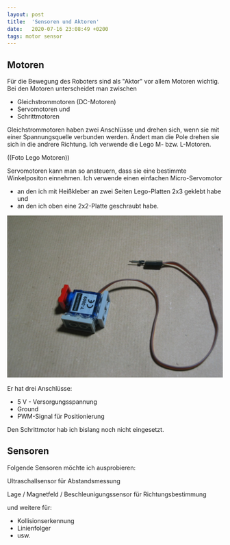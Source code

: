 ```yaml
---
layout: post
title:  'Sensoren und Aktoren'
date:   2020-07-16 23:08:49 +0200
tags: motor sensor
---
```


## Motoren

Für die Bewegung des Roboters sind als "Aktor" vor allem Motoren wichtig. Bei den Motoren unterscheidet man zwischen
* Gleichstrommotoren (DC-Motoren)
* Servomotoren und
* Schrittmotoren

Gleichstrommotoren haben zwei Anschlüsse und drehen sich, wenn sie mit einer Spannungsquelle verbunden werden. Ändert man die Pole drehen sie sich in die andrere Richtung. Ich verwende die Lego M- bzw. L-Motoren.

((Foto Lego Motoren))

Servomotoren kann man so ansteuern, dass sie eine bestimmte Winkelpositon einnehmen. Ich verwende einen einfachen Micro-Servomotor
* an den ich mit Heißkleber an zwei Seiten Lego-Platten 2x3 geklebt habe und
* an den ich oben eine 2x2-Platte geschraubt habe.

![Foto Servo-Motor](/images/foto_servo.jpg) 

Er hat drei Anschlüsse:
* 5 V - Versorgungsspannung
* Ground
* PWM-Signal für Positionierung

Den Schrittmotor hab ich bislang noch nicht eingesetzt.

## Sensoren

Folgende Sensoren möchte ich ausprobieren:

Ultraschallsensor
    für Abstandsmessung

Lage / Magnetfeld / Beschleunigungssensor
    für Richtungsbestimmung


und weitere für:
* Kollisionserkennung
* Linienfolger
* usw.


